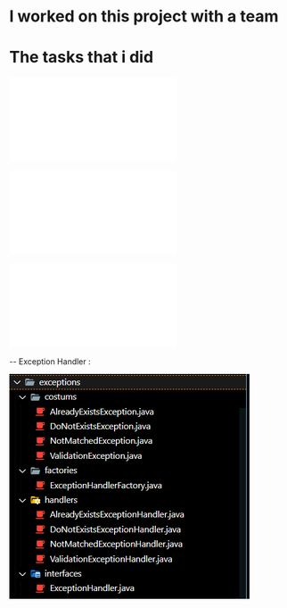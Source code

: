 # I worked on this project with a team


# The tasks that i did


![a relative link](gathergrid\src\main\java\com\gathergrid\repository\UserRepository.java)

![a relative link](gathergrid\src\main\java\com\gathergrid\service\UserService.java)

![a relative link](gathergrid\src\main\java\com\gathergrid\filters\AuthentificationFilter.java)

-- Exception Handler :

![Alt text](sources/Exception.PNG)